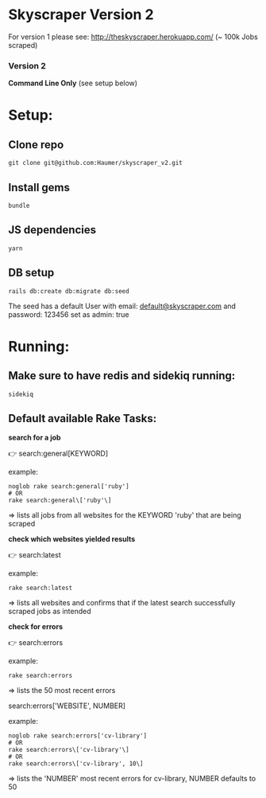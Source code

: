# Skyscraper Version 2

For version 1 please see: http://theskyscraper.herokuapp.com/ (~ 100k Jobs scraped)

### Version 2 
**Command Line Only** (see setup below)

# Setup:

## Clone repo
```git clone git@github.com:Haumer/skyscraper_v2.git```

## Install gems
```bundle```

## JS dependencies
```yarn```

## DB setup
```rails db:create db:migrate db:seed```

The seed has a default User with email: default@skyscraper.com and password: 123456 set as admin: true

# Running:

## Make sure to have redis and sidekiq running:
```sidekiq```

## Default available Rake Tasks:

**search for a job**

:point_right: search:general[KEYWORD]

example:
   ```
   noglob rake search:general['ruby']
   # OR
   rake search:general\['ruby'\]
   ```

=> lists all jobs from all websites for the KEYWORD 'ruby' that are being
   scraped

**check which websites yielded results**

:point_right: search:latest

example:
   ```
   rake search:latest
   ```

=> lists all websites and confirms that if the latest search successfully
   scraped jobs as intended

**check for errors**

:point_right: search:errors

example:
   ```
   rake search:errors
   ```

=> lists the 50 most recent errors


search:errors['WEBSITE', NUMBER]

example:
   ```
   noglob rake search:errors['cv-library']
   # OR
   rake search:errors\['cv-library'\]
   # OR
   rake search:errors\['cv-library', 10\]
   ```

=> lists the 'NUMBER' most recent errors for cv-library, NUMBER defaults to 50

